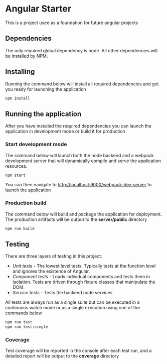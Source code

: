 # Angular Starter
This is a project used as a foundation for future angular projects

## Dependencies
The only required global dependency is node. All other dependencies will be installed by NPM.

## Installing
Running the command below will install all required dependencies and get you ready for launching the application
```bash
npm install
```
## Running the application
After you have installed the required dependencies you can launch the application in development mode or build it for production

### Start development mode
The command below will launch both the node backend and a webpack development server that will dynamically compile and serve the application resources.
```bash
npm start
```
You can then navigate to <http://localhost:9000/webpack-dev-server> to launch the application

### Production build
The command below will build and package the application for deployment. The production artifacts will be output to the **server/public** directory
```bash
npm run build
```

## Testing
There are three layers of testing in this project:

* _Unit tests_ - The lowest level tests. Typically tests at the function level and ignores the existence of Angular.
* _Component tests_ - Loads individual components and tests them in isolation. Tests are driven through fixture classes that manipulate the DOM.
* _Service tests_ - Tests the backend node services

All tests are always run as a single suite but can be executed in a continuous watch mode or as a single execution using one of the commands below
```bash
npm run test
npm run test:single
```
### Coverage
Test coverage will be reported in the console after each test run, and a detailed report will be output to the **coverage** directory
